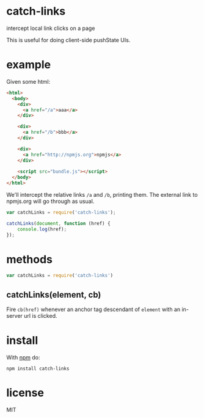 # catch-links

intercept local link clicks on a page

This is useful for doing client-side pushState UIs.

# example

Given some html:

``` html
<html>
  <body>
    <div>
      <a href="/a">aaa</a>
    </div>

    <div>
      <a href="/b">bbb</a>
    </div>

    <div>
      <a href="http://npmjs.org">npmjs</a>
    </div>
    
    <script src="bundle.js"></script>
  </body>
</html>
```

We'll intercept the relative links `/a` and `/b`, printing them. The external
link to npmjs.org will go through as usual.

``` js
var catchLinks = require('catch-links');

catchLinks(document, function (href) {
    console.log(href);
});
```

# methods

``` js
var catchLinks = require('catch-links')
```

## catchLinks(element, cb)

Fire `cb(href)` whenever an anchor tag descendant of `element` with an in-server
url is clicked.

# install

With [npm](https://npmjs.org) do:

```
npm install catch-links
```

# license

MIT
